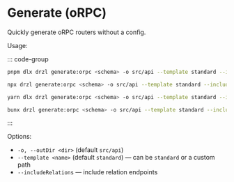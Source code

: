 # Generate (oRPC)

Quickly generate oRPC routers without a config.

Usage:

::: code-group

```bash [pnpm]
pnpm dlx drzl generate:orpc <schema> -o src/api --template standard --includeRelations
```

```bash [npm]
npx drzl generate:orpc <schema> -o src/api --template standard --includeRelations
```

```bash [yarn]
yarn dlx drzl generate:orpc <schema> -o src/api --template standard --includeRelations
```

```bash [bun]
bunx drzl generate:orpc <schema> -o src/api --template standard --includeRelations
```

:::

Options:

- `-o, --outDir <dir>` (default `src/api`)
- `--template <name>` (default `standard`) — can be `standard` or a custom path
- `--includeRelations` — include relation endpoints
